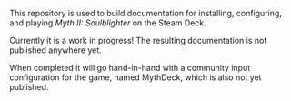 This repository is used to build documentation for installing, configuring, and playing *Myth II: Soulblighter* on the Steam Deck.

Currently it is a work in progress! The resulting documentation is not published anywhere yet.

When completed it will go hand-in-hand with a community input configuration for the game, named MythDeck, which is also not yet published.
